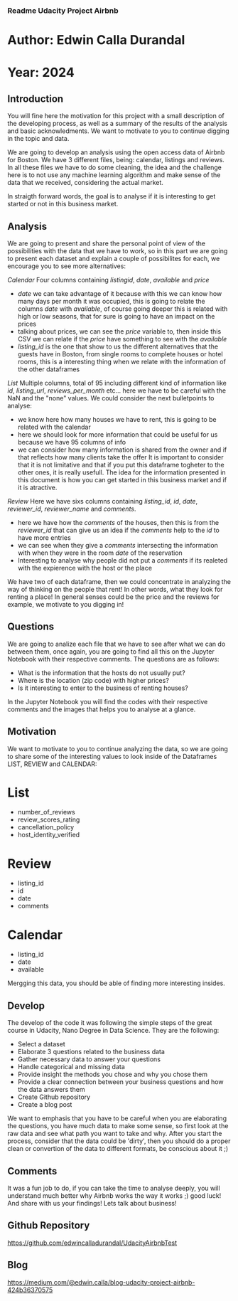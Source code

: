 ### Readme Udacity Project Airbnb
# Author: Edwin Calla Durandal
# Year: 2024

## Introduction
You will fine here the motivation for this project with a small description of the developing process, as well as a summary of the results of the analysis and basic acknowledments. We want to motivate to you to continue digging in the topic and data. 

We are going to develop an analysis using the open access data of Airbnb for Boston. We have 3 different files, being: calendar, listings and reviews. In all these files we have to do some cleaning, the idea and the challenge here is to not use any machine learning algorithm and make sense of the data that we received, considering the actual market.  

In straigth forward words, the goal is to analyse if it is interesting to get started or not in this business market. 

## Analysis 
We are going to present and share the personal point of view of the possibilities with the data that we have to work, so in this part we are going to present each dataset and explain a couple of possibilites for each, we encourage you to see more alternatives: 

*Calendar* 
Four columns containing _listingid_, _date_, _available_ and _price_ 
* _date_ we can take advantage of it because with this we can know how many days per month it was occupied, this is going to relate the columns _date_ with _available_, of course going deeper this is related with high or low seasons, that for sure is going to have an impact on the prices 
* talking about prices, we can see the _price_ variable to, then inside this CSV we can relate if the _price_ have something to see with the _available_
* _listing_id_ is the one that show to us the different alternatives that the guests have in Boston, from single rooms to complete houses or hotel rooms, this is a interesting thing when we relate with the information of the other dataframes

*List* 
Multiple columns, total of 95 including different kind of information like _id_, _listing_url_, _reviews_per_month_ etc... here we have to be careful with the NaN and the "none" values. We could consider the next bulletpoints to analyse: 
* we know here how many houses we have to rent, this is going to be related with the calendar
* here we should look for more information that could be useful for us because we have 95 columns of info
* we can consider how many information is shared from the owner and if that reflects how many clients take the offer
It is important to consider that it is not limitative and that if you put this dataframe togheter to the other ones, it is really usefull. The idea for the information presented in this document is how you can get started in this business market and if it is atractive. 

*Review* 
Here we have sixs columns containing _listing_id_, _id_, _date_, _reviewer_id_, _reviewer_name_ and _comments_.
* here we have how the _comments_ of the houses, then this is from the _reviewer_id_ that can give us an idea if the _comments_ help to the _id_ to have more entries
* we can see when they give a _comments_ intersecting the information with when they were in the room _date_ of the reservation
* Interesting to analyse why people did not put a _comments_ if its realeted with the expierence with the host or the place

We have two of each dataframe, then we could concentrate in analyzing the way of thinking on the people that rent! In other words, what they look for renting a place! In general senses could be the price and the reviews for example, we motivate to you digging in! 

## Questions
We are going to analize each file that we have to see after what we can do between them, once again, you are going to find all this on the Jupyter Notebook with their respective comments. The questions are as follows: 

* What is the information that the hosts do not usually put?
* Where is the location (zip code) with higher prices?
* Is it interesting to enter to the business of renting houses?

In the Jupyter Notebook you will find the codes with their respective comments and the images that helps you to analyse at a glance. 

## Motivation
We want to motivate to you to continue analyzing the data, so we are going to share some of the interesting values to look inside of the Dataframes LIST, REVIEW and CALENDAR:  
# List
* number_of_reviews
* review_scores_rating
* cancellation_policy
* host_identity_verified

# Review 
* listing_id
* id
* date
* comments

# Calendar
* listing_id
* date
* available 

Mergging this data, you should be able of finding more interesting insides. 

## Develop
The develop of the code it was following the simple steps of the great course in Udacity, Nano Degree in Data Science. They are the following: 
* Select a dataset
* Elaborate 3 questions related to the business data 
* Gather necessary data to answer your questions
* Handle categorical and missing data
* Provide insight the methods you chose and why you chose them
* Provide a clear connection between your business questions and how the data answers them
* Create Github repository
* Create a blog post

We want to emphasis that you have to be careful when you are elaborating the questions, you have much data to make some sense, so first look at the raw data and see what path you want to take and why. After you start the process, consider that the data could be 'dirty', then you should do a proper clean or convertion of the data to different formats, be conscious about it ;) 

## Comments
It was a fun job to do, if you can take the time to analyse deeply, you will understand much better why Airbnb works the way it works ;) good luck! And share with us your findings! Lets talk about business! 

## Github Repository
https://github.com/edwincalladurandal/UdacityAirbnbTest

## Blog
https://medium.com/@edwin.calla/blog-udacity-project-airbnb-424b36370575